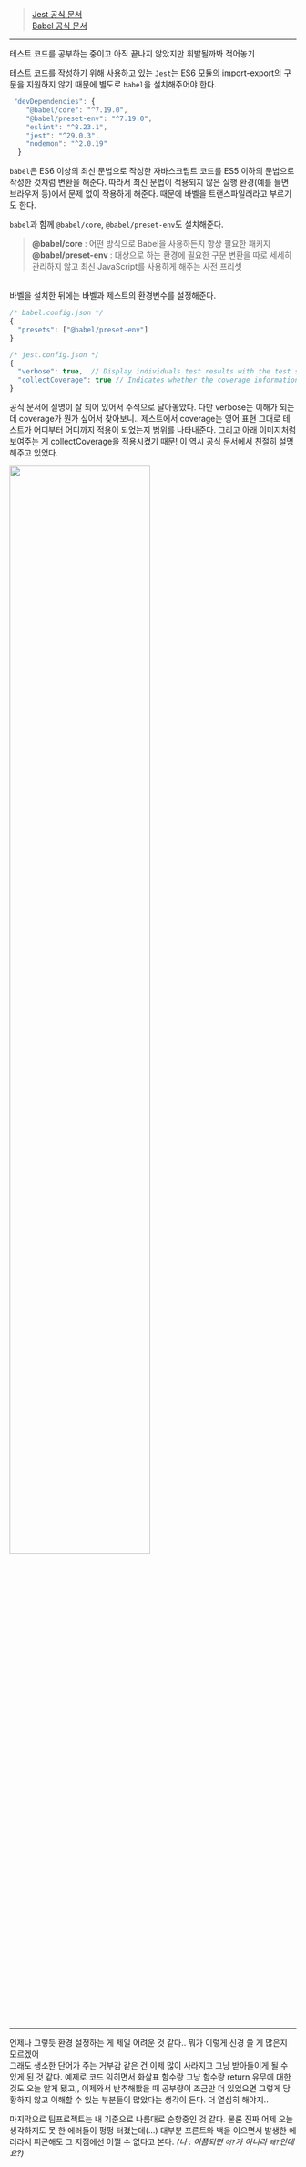 > [Jest 공식 문서](https://jestjs.io/docs/getting-started)<br> [Babel 공식 문서](https://babeljs.io/docs/en/)

---

테스트 코드를 공부하는 중이고 아직 끝나지 않았지만 휘발될까봐 적어놓기

테스트 코드를 작성하기 위해 사용하고 있는 `Jest`는 ES6 모듈의 import-export의 구문을 지원하지 않기 때문에 별도로 `babel`을 설치해주어야 한다.

```javascript
 "devDependencies": {
    "@babel/core": "^7.19.0",
    "@babel/preset-env": "^7.19.0",
    "eslint": "^8.23.1",
    "jest": "^29.0.3",
    "nodemon": "^2.0.19"
  }
```

`babel`은 ES6 이상의 최신 문법으로 작성한 자바스크립트 코드를 ES5 이하의 문법으로 작성한 것처럼 변환을 해준다. 따라서 최신 문법이 적용되지 않은 실행 환경(예를 들면 브라우저 등)에서 문제 없이 작용하게 해준다. 때문에 바벨을 트랜스파일러라고 부르기도 한다.

`babel`과 함께 `@babel/core`, `@babel/preset-env`도 설치해준다.

> **@babel/core** : 어떤 방식으로 Babel을 사용하든지 항상 필요한 패키지<br> **@babel/preset-env** : 대상으로 하는 환경에 필요한 구문 변환을 따로 세세히 관리하지 않고 최신 JavaScript를 사용하게 해주는 사전 프리셋

<br>
바벨을 설치한 뒤에는 바벨과 제스트의 환경변수를 설정해준다.

```javascript
/* babel.config.json */
{
  "presets": ["@babel/preset-env"]
}
```

```javascript
/* jest.config.json */
{
  "verbose": true,  // Display individuals test results with the test suite hierarchy
  "collectCoverage": true // Indicates whether the coverage information should be collected while executing the test
}
```

공식 문서에 설명이 잘 되어 있어서 주석으로 달아놓았다. 다만 verbose는 이해가 되는데 coverage가 뭔가 싶어서 찾아보니.. 제스트에서 coverage는 영어 표현 그대로 테스트가 어디부터 어디까지 적용이 되었는지 범위를 나타내준다. 그리고 아래 이미지처럼 보여주는 게 collectCoverage을 적용시켰기 때문! 이 역시 공식 문서에서 친절히 설명해주고 있었다.

<img src="https://user-images.githubusercontent.com/99732695/190447763-a0993392-4d96-4690-8ef9-8380e12eda40.png" width=70%>

---

언제나 그렇듯 환경 설정하는 게 제일 어려운 것 같다.. 뭐가 이렇게 신경 쓸 게 많은지 모르겠어<br>
그래도 생소한 단어가 주는 거부감 같은 건 이제 많이 사라지고 그냥 받아들이게 될 수 있게 된 것 같다. 예제로 코드 익히면서 화살표 함수랑 그냥 함수랑 return 유무에 대한 것도 오늘 알게 됐고,, 이제와서 반추해봤을 때 공부량이 조금만 더 있었으면 그렇게 당황하지 않고 이해할 수 있는 부분들이 많았다는 생각이 든다. 더 열심히 해야지..

마지막으로 팀프로젝트는 내 기준으로 나름대로 순항중인 것 같다. 물론 진짜 어제 오늘 생각하지도 못 한 에러들이 펑펑 터졌는데(...) 대부분 프론트와 백을 이으면서 발생한 에러라서 피곤해도 그 지점에선 어쩔 수 없다고 본다. <i>(나 : 이쯤되면 `어?`가 아니라 `왜?`인데요?)</i>
